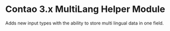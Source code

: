 Contao 3.x MultiLang Helper Module
==================================

Adds new input types with the ability to store multi lingual data in one field.
